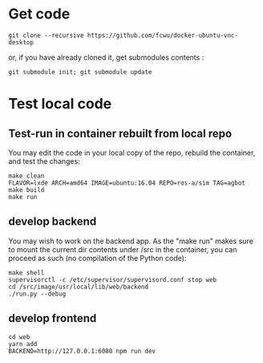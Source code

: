# Get code

```
git clone --recursive https://github.com/fcwu/docker-ubuntu-vnc-desktop
```

or, if you have already cloned it, get submodules contents :
```
git submodule init; git submodule update
```

# Test local code

## Test-run in container rebuilt from local repo

You may edit the code in your local copy of the repo, rebuild the
container, and test the changes:

```
make clean
FLAVOR=lxde ARCH=amd64 IMAGE=ubuntu:16.04 REPO=ros-a/sim TAG=agbot make build
make run
```

## develop backend

You may wish to work on the backend app. As the "make run" makes sure
to mount the current dir contents under /src in the container, you can
proceed as such (no compilation of the Python code):
```
make shell
supervisorctl -c /etc/supervisor/supervisord.conf stop web
cd /src/image/usr/local/lib/web/backend
./run.py --debug
```

## develop frontend

```
cd web
yarn add
BACKEND=http://127.0.0.1:6080 npm run dev
```
